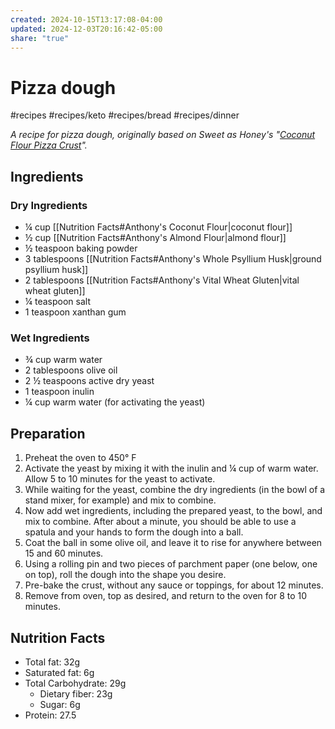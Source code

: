 ```yaml
---
created: 2024-10-15T13:17:08-04:00
updated: 2024-12-03T20:16:42-05:00
share: "true"
---
```

# Pizza dough

#recipes #recipes/keto #recipes/bread #recipes/dinner

*A recipe for pizza dough, originally based on Sweet as Honey's "[Coconut Flour Pizza Crust](https://www.sweetashoney.co/coconut-flour-pizza-crust-vegan-keto/#recipe-card)".*
## Ingredients

### Dry Ingredients

- ¼ cup [[Nutrition Facts#Anthony's Coconut Flour|coconut flour]]
- ½ cup [[Nutrition Facts#Anthony's Almond Flour|almond flour]]
- ½ teaspoon baking powder
- 3 tablespoons [[Nutrition Facts#Anthony's Whole Psyllium Husk|ground psyllium husk]]
- 2 tablespoons [[Nutrition Facts#Anthony's Vital Wheat Gluten|vital wheat gluten]]
- ¼ teaspoon salt
- 1 teaspoon xanthan gum
### Wet Ingredients

- ¾ cup warm water
- 2 tablespoons olive oil
- 2 ½ teaspoons active dry yeast
- 1 teaspoon inulin
- ¼ cup warm water (for activating the yeast)
## Preparation

1. Preheat the oven to 450° F
2. Activate the yeast by mixing it with the inulin and ¼ cup of warm water. Allow 5 to 10 minutes for the yeast to activate.
3. While waiting for the yeast, combine the dry ingredients (in the bowl of a stand mixer, for example) and mix to combine.
4. Now add wet ingredients, including the prepared yeast, to the bowl, and mix to combine. After about a minute, you should be able to use a spatula and your hands to form the dough into a ball.
5. Coat the ball in some olive oil, and leave it to rise for anywhere between 15 and 60 minutes.
6. Using a rolling pin and two pieces of parchment paper (one below, one on top), roll the dough into the shape you desire.
7. Pre-bake the crust, without any sauce or toppings, for about 12 minutes.
8. Remove from oven, top as desired, and return to the oven for 8 to 10 minutes.

## Nutrition Facts

- Total fat: 32g
- Saturated fat: 6g
- Total Carbohydrate: 29g
	- Dietary fiber: 23g
	- Sugar: 6g
- Protein: 27.5